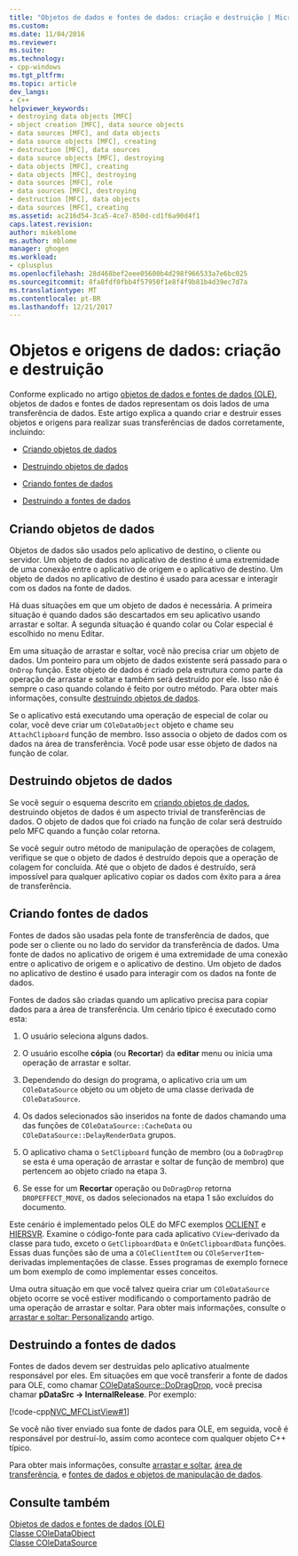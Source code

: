 ```yaml
---
title: "Objetos de dados e fontes de dados: criação e destruição | Microsoft Docs"
ms.custom: 
ms.date: 11/04/2016
ms.reviewer: 
ms.suite: 
ms.technology:
- cpp-windows
ms.tgt_pltfrm: 
ms.topic: article
dev_langs:
- C++
helpviewer_keywords:
- destroying data objects [MFC]
- object creation [MFC], data source objects
- data sources [MFC], and data objects
- data source objects [MFC], creating
- destruction [MFC], data sources
- data source objects [MFC], destroying
- data objects [MFC], creating
- data objects [MFC], destroying
- data sources [MFC], role
- data sources [MFC], destroying
- destruction [MFC], data objects
- data sources [MFC], creating
ms.assetid: ac216d54-3ca5-4ce7-850d-cd1f6a90d4f1
caps.latest.revision: 
author: mikeblome
ms.author: mblome
manager: ghogen
ms.workload:
- cplusplus
ms.openlocfilehash: 28d468bef2eee05600b4d298f966533a7e6bc025
ms.sourcegitcommit: 8fa8fdf0fbb4f57950f1e8f4f9b81b4d39ec7d7a
ms.translationtype: MT
ms.contentlocale: pt-BR
ms.lasthandoff: 12/21/2017
---
```

# <a name="data-objects-and-data-sources-creation-and-destruction"></a>Objetos e origens de dados: criação e destruição
Conforme explicado no artigo [objetos de dados e fontes de dados (OLE)](../mfc/data-objects-and-data-sources-ole.md), objetos de dados e fontes de dados representam os dois lados de uma transferência de dados. Este artigo explica a quando criar e destruir esses objetos e origens para realizar suas transferências de dados corretamente, incluindo:  
  
-   [Criando objetos de dados](#_core_creating_data_objects)  
  
-   [Destruindo objetos de dados](#_core_destroying_data_objects)  
  
-   [Criando fontes de dados](#_core_creating_data_sources)  
  
-   [Destruindo a fontes de dados](#_core_destroying_data_sources)  
  
##  <a name="_core_creating_data_objects"></a>Criando objetos de dados  
 Objetos de dados são usados pelo aplicativo de destino, o cliente ou servidor. Um objeto de dados no aplicativo de destino é uma extremidade de uma conexão entre o aplicativo de origem e o aplicativo de destino. Um objeto de dados no aplicativo de destino é usado para acessar e interagir com os dados na fonte de dados.  
  
 Há duas situações em que um objeto de dados é necessária. A primeira situação é quando dados são descartados em seu aplicativo usando arrastar e soltar. A segunda situação é quando colar ou Colar especial é escolhido no menu Editar.  
  
 Em uma situação de arrastar e soltar, você não precisa criar um objeto de dados. Um ponteiro para um objeto de dados existente será passado para o `OnDrop` função. Este objeto de dados é criado pela estrutura como parte da operação de arrastar e soltar e também será destruído por ele. Isso não é sempre o caso quando colando é feito por outro método. Para obter mais informações, consulte [destruindo objetos de dados](#_core_destroying_data_objects).  
  
 Se o aplicativo está executando uma operação de especial de colar ou colar, você deve criar um `COleDataObject` objeto e chame seu `AttachClipboard` função de membro. Isso associa o objeto de dados com os dados na área de transferência. Você pode usar esse objeto de dados na função de colar.  
  
##  <a name="_core_destroying_data_objects"></a>Destruindo objetos de dados  
 Se você seguir o esquema descrito em [criando objetos de dados](#_core_creating_data_objects), destruindo objetos de dados é um aspecto trivial de transferências de dados. O objeto de dados que foi criado na função de colar será destruído pelo MFC quando a função colar retorna.  
  
 Se você seguir outro método de manipulação de operações de colagem, verifique se que o objeto de dados é destruído depois que a operação de colagem for concluída. Até que o objeto de dados é destruído, será impossível para qualquer aplicativo copiar os dados com êxito para a área de transferência.  
  
##  <a name="_core_creating_data_sources"></a>Criando fontes de dados  
 Fontes de dados são usadas pela fonte de transferência de dados, que pode ser o cliente ou no lado do servidor da transferência de dados. Uma fonte de dados no aplicativo de origem é uma extremidade de uma conexão entre o aplicativo de origem e o aplicativo de destino. Um objeto de dados no aplicativo de destino é usado para interagir com os dados na fonte de dados.  
  
 Fontes de dados são criadas quando um aplicativo precisa para copiar dados para a área de transferência. Um cenário típico é executado como esta:  
  
1.  O usuário seleciona alguns dados.  
  
2.  O usuário escolhe **cópia** (ou **Recortar**) da **editar** menu ou inicia uma operação de arrastar e soltar.  
  
3.  Dependendo do design do programa, o aplicativo cria um um `COleDataSource` objeto ou um objeto de uma classe derivada de `COleDataSource`.  
  
4.  Os dados selecionados são inseridos na fonte de dados chamando uma das funções de `COleDataSource::CacheData` ou `COleDataSource::DelayRenderData` grupos.  
  
5.  O aplicativo chama o `SetClipboard` função de membro (ou a `DoDragDrop` se esta é uma operação de arrastar e soltar de função de membro) que pertencem ao objeto criado na etapa 3.  
  
6.  Se esse for um **Recortar** operação ou `DoDragDrop` retorna `DROPEFFECT_MOVE`, os dados selecionados na etapa 1 são excluídos do documento.  
  
 Este cenário é implementado pelos OLE do MFC exemplos [OCLIENT](../visual-cpp-samples.md) e [HIERSVR](../visual-cpp-samples.md). Examine o código-fonte para cada aplicativo `CView`-derivado da classe para tudo, exceto o `GetClipboardData` e `OnGetClipboardData` funções. Essas duas funções são de uma a `COleClientItem` ou `COleServerItem`-derivadas implementações de classe. Esses programas de exemplo fornece um bom exemplo de como implementar esses conceitos.  
  
 Uma outra situação em que você talvez queira criar um `COleDataSource` objeto ocorre se você estiver modificando o comportamento padrão de uma operação de arrastar e soltar. Para obter mais informações, consulte o [arrastar e soltar: Personalizando](../mfc/drag-and-drop-customizing.md) artigo.  
  
##  <a name="_core_destroying_data_sources"></a>Destruindo a fontes de dados  
 Fontes de dados devem ser destruídas pelo aplicativo atualmente responsável por eles. Em situações em que você transferir a fonte de dados para OLE, como chamar [COleDataSource::DoDragDrop](../mfc/reference/coledatasource-class.md#dodragdrop), você precisa chamar **pDataSrc -> InternalRelease**. Por exemplo:  
  
 [!code-cpp[NVC_MFCListView#1](../atl/reference/codesnippet/cpp/data-objects-and-data-sources-creation-and-destruction_1.cpp)]  
  
 Se você não tiver enviado sua fonte de dados para OLE, em seguida, você é responsável por destruí-lo, assim como acontece com qualquer objeto C++ típico.  
  
 Para obter mais informações, consulte [arrastar e soltar](../mfc/drag-and-drop-ole.md), [área de transferência](../mfc/clipboard.md), e [fontes de dados e objetos de manipulação de dados](../mfc/data-objects-and-data-sources-manipulation.md).  
  
## <a name="see-also"></a>Consulte também  
 [Objetos de dados e fontes de dados (OLE)](../mfc/data-objects-and-data-sources-ole.md)   
 [Classe COleDataObject](../mfc/reference/coledataobject-class.md)   
 [Classe COleDataSource](../mfc/reference/coledatasource-class.md)
